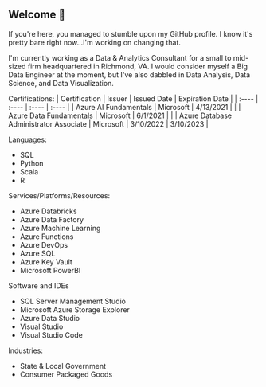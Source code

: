 ## Welcome 👋

If you're here, you managed to stumble upon my GitHub profile. I know it's pretty bare right now...I'm working on changing that. 

I'm currently working as a Data & Analytics Consultant for a small to mid-sized firm headquartered in Richmond, VA. I would consider myself a Big Data Engineer at the moment, but I've also dabbled in Data Analysis, Data Science, and Data Visualization. 

Certifications:
| Certification | Issuer | Issued Date | Expiration Date |
| :---- | :---- | :---- | :---- |
| Azure AI Fundamentals | Microsoft | 4/13/2021 | | 
| Azure Data Fundamentals | Microsoft | 6/1/2021 | |
| Azure Database Administrator Associate | Microsoft | 3/10/2022 | 3/10/2023 |

Languages:
- SQL
- Python
- Scala
- R

Services/Platforms/Resources:
- Azure Databricks
- Azure Data Factory 
- Azure Machine Learning
- Azure Functions
- Azure DevOps
- Azure SQL
- Azure Key Vault
- Microsoft PowerBI

Software and IDEs
- SQL Server Management Studio
- Microsoft Azure Storage Explorer
- Azure Data Studio
- Visual Studio
- Visual Studio Code

Industries:
- State & Local Government
- Consumer Packaged Goods
